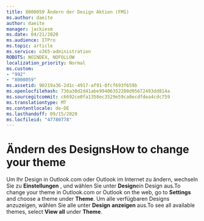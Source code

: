 ```yaml
---
title: 8000059 Ändern der Design Aktion (FMS)
ms.author: daeite
author: daeite
manager: jackiesm
ms.date: 04/21/2020
ms.audience: ITPro
ms.topic: article
ms.service: o365-administration
ROBOTS: NOINDEX, NOFOLLOW
localization_priority: Normal
ms.custom:
- "992"
- "8000059"
ms.assetid: 90219a36-2d1c-4917-af91-0fcf693f659b
ms.openlocfilehash: 736a30d2d41abe99406352280d95672493dd814a
ms.sourcegitcommit: c6692ce0fa1358ec3529e59ca0ecdfdea4cdc759
ms.translationtype: MT
ms.contentlocale: de-DE
ms.lasthandoff: 09/15/2020
ms.locfileid: "47780778"
---
```

# <a name="how-to-change-your-theme"></a><span data-ttu-id="55344-102">Ändern des Designs</span><span class="sxs-lookup"><span data-stu-id="55344-102">How to change your theme</span></span>

<span data-ttu-id="55344-103">Um Ihr Design in Outlook.com oder Outlook im Internet zu ändern, wechseln Sie zu **Einstellungen** , und wählen Sie unter **Design**ein Design aus.</span><span class="sxs-lookup"><span data-stu-id="55344-103">To change your theme in Outlook.com or Outlook on the web, go to **Settings** and choose a theme under **Theme**.</span></span> <span data-ttu-id="55344-104">Um alle verfügbaren Designs anzuzeigen, wählen Sie alle unter **Design** **anzeigen** aus.</span><span class="sxs-lookup"><span data-stu-id="55344-104">To see all available themes, select **View all** under **Theme**.</span></span>
  